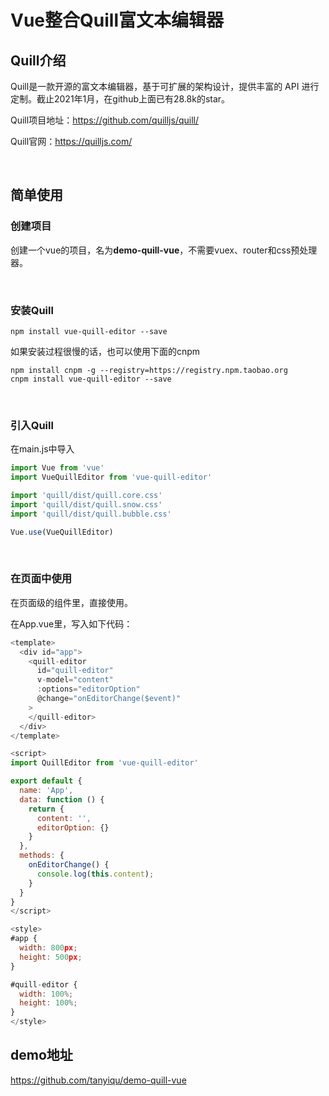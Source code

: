 # Vue整合Quill富文本编辑器

## Quill介绍

Quill是一款开源的富文本编辑器，基于可扩展的架构设计，提供丰富的 API 进行定制。截止2021年1月，在github上面已有28.8k的star。

Quill项目地址：https://github.com/quilljs/quill/

Quill官网：https://quilljs.com/

<br>

## 简单使用

### 创建项目

创建一个vue的项目，名为**demo-quill-vue**，不需要vuex、router和css预处理器。

<br>

### 安装Quill

`npm install vue-quill-editor --save`

如果安装过程很慢的话，也可以使用下面的cnpm

```shell
npm install cnpm -g --registry=https://registry.npm.taobao.org
cnpm install vue-quill-editor --save
```

<br>

### 引入Quill

在main.js中导入

```js
import Vue from 'vue'
import VueQuillEditor from 'vue-quill-editor'

import 'quill/dist/quill.core.css'
import 'quill/dist/quill.snow.css'
import 'quill/dist/quill.bubble.css'

Vue.use(VueQuillEditor)
```

<br>

### 在页面中使用

在页面级的组件里，直接使用。

在App.vue里，写入如下代码：

```js
<template>
  <div id="app">
    <quill-editor
      id="quill-editor"
      v-model="content"
      :options="editorOption"
      @change="onEditorChange($event)"
    >
    </quill-editor>
  </div>
</template>

<script>
import QuillEditor from 'vue-quill-editor'

export default {
  name: 'App',
  data: function () {
    return {
      content: '',
      editorOption: {}
    }
  },
  methods: {
    onEditorChange() {
      console.log(this.content);
    }
  }
}
</script>

<style>
#app {
  width: 800px;
  height: 500px;
}

#quill-editor {
  width: 100%;
  height: 100%;
}
</style>
```

## demo地址

https://github.com/tanyiqu/demo-quill-vue